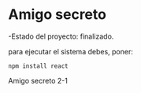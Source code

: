 <h1> Amigo secreto</h1>

-Estado del proyecto: finalizado.

para ejecutar el sistema debes, poner:

```npm install react```

Amigo secreto 2-1
